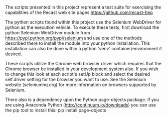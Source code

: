 The scripts presented in this project represent a test suite
for exercising the capabilities of the Recast web site pages
https://github.com/recast-hep

The python scripts found within this project use the Selenium
WebDriver for python as the execution vehicle.  To execute
these tests, first download the python Selenium WebDriver module
from https://pypi.python.org/pypi/selenium and use
one of the methods described there to install the module
into your python installation.  This installation can also
be done within a python 'venv' container/environment if desired.

These scripts utilize the Chrome web browser driver which
requires that the Chrome browser be installed in your
development system also.  If you wish to change this look
at each script's setUp block and select the desired
self.driver setting for the browser you want to use.
See the Selenium website (seleniumhq.org) for more information
on browsers supported by Selenium.

There also is a dependency upon the Python page-objects
package.  If you are using Anaconda Python (http://continuum.io/downloads)
you can use the pip tool to install this:
pip install page-objects



